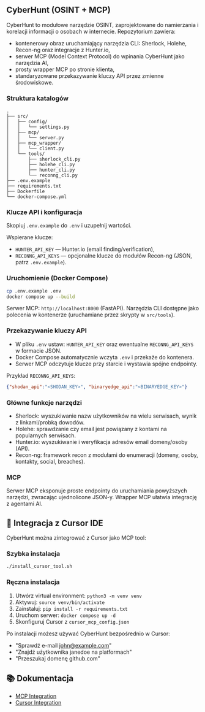 ## CyberHunt (OSINT + MCP)

CyberHunt to modułowe narzędzie OSINT, zaprojektowane do namierzania i korelacji informacji o osobach w internecie. Repozytorium zawiera:
- kontenerowy obraz uruchamiający narzędzia CLI: Sherlock, Holehe, Recon-ng oraz integracje z Hunter.io,
- serwer MCP (Model Context Protocol) do wpinania CyberHunt jako narzędzia AI,
- prosty wrapper MCP po stronie klienta,
- standaryzowane przekazywanie kluczy API przez zmienne środowiskowe.

### Struktura katalogów
```
.
├── src/
│   ├── config/
│   │   └── settings.py
│   ├── mcp/
│   │   └── server.py
│   ├── mcp_wrapper/
│   │   └── client.py
│   └── tools/
│       ├── sherlock_cli.py
│       ├── holehe_cli.py
│       ├── hunter_cli.py
│       └── reconng_cli.py
├── .env.example
├── requirements.txt
├── Dockerfile
└── docker-compose.yml
```

### Klucze API i konfiguracja
Skopiuj `.env.example` do `.env` i uzupełnij wartości.

Wspierane klucze:
- `HUNTER_API_KEY` — Hunter.io (email finding/verification),
- `RECONNG_API_KEYS` — opcjonalne klucze do modułów Recon-ng (JSON, patrz `.env.example`).

### Uruchomienie (Docker Compose)
```bash
cp .env.example .env
docker compose up --build
```

Serwer MCP: `http://localhost:8000` (FastAPI). Narzędzia CLI dostępne jako polecenia w kontenerze (uruchamiane przez skrypty w `src/tools`).

### Przekazywanie kluczy API
- W pliku `.env` ustaw: `HUNTER_API_KEY` oraz ewentualne `RECONNG_API_KEYS` w formacie JSON.
- Docker Compose automatycznie wczyta `.env` i przekaże do kontenera.
- Serwer MCP odczytuje klucze przy starcie i wystawia spójne endpointy.

Przykład `RECONNG_API_KEYS`:
```json
{"shodan_api":"<SHODAN_KEY>", "binaryedge_api":"<BINARYEDGE_KEY>"}
```

### Główne funkcje narzędzi
- Sherlock: wyszukiwanie nazw użytkowników na wielu serwisach, wynik z linkami/probką dowodów.
- Holehe: sprawdzanie czy email jest powiązany z kontami na popularnych serwisach.
- Hunter.io: wyszukiwanie i weryfikacja adresów email domeny/osoby (API).
- Recon-ng: framework recon z modułami do enumeracji (domeny, osoby, kontakty, social, breaches).

### MCP
Serwer MCP eksponuje proste endpointy do uruchamiania powyższych narzędzi, zwracając ujednolicone JSON-y. Wrapper MCP ułatwia integrację z agentami AI.

## 🎯 Integracja z Cursor IDE

CyberHunt można zintegrować z Cursor jako MCP tool:

### Szybka instalacja
```bash
./install_cursor_tool.sh
```

### Ręczna instalacja
1. Utwórz virtual environment: `python3 -m venv venv`
2. Aktywuj: `source venv/bin/activate`
3. Zainstaluj: `pip install -r requirements.txt`
4. Uruchom serwer: `docker compose up -d`
5. Skonfiguruj Cursor z `cursor_mcp_config.json`

Po instalacji możesz używać CyberHunt bezpośrednio w Cursor:
- "Sprawdź e-mail john@example.com"
- "Znajdź użytkownika janedoe na platformach"
- "Przeszukaj domenę github.com"

## 📚 Dokumentacja

- [MCP Integration](docs/MCP_INTEGRATION.md)
- [Cursor Integration](docs/CURSOR_INTEGRATION.md)


